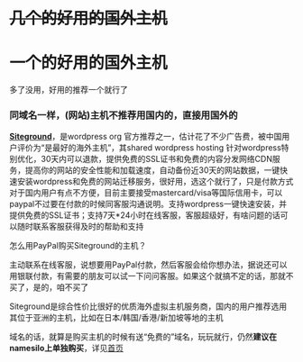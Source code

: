 # ~~几个的好用的国外主机~~
# 一个的好用的国外主机
多了没用，好用的推荐一个就行了
### 同域名一样，(网站)主机不推荐用国内的，直接用国外的

**[Siteground](https://www.siteground.com/go/wpzhuji)**，是wordpress org 官方推荐之一，估计花了不少广告费，被中国用户评价为“是最好的海外主机”，其shared wordpress hosting 针对wordpress特别优化，30天内可以退款，提供免费的SSL证书和免费的内容分发网络CDN服务，提高你的网站的安全性能和加载速度，自动备份近30天的网站数据，一键快速安装wordpress和免费的网站迁移服务，很好用，选这个就行了，只是付款方式对于国内用户有点不方便，目前主要接受mastercard/visa等国际信用卡，可以paypal不过要在付款的时候同客服沟通说明。支持wordpress一键快速安装，并提供免费的SSL证书；支持7天*24小时在线客服，客服超级好，有啥问题的话可以随时联系客服获得及时的帮助和支持

怎么用PayPal购买Siteground的主机？

主动联系在线客服，说想要用PayPal付款，然后客服会给你想办法，据说还可以用银联付款，有需要的朋友可以试一下问问客服。如果这个就搞不定的话，那就不买了，是的，咱不买了

Siteground是综合性价比很好的优质海外虚拟主机服务商，国内的用户推荐选用其位于亚洲的主机，比如在日本/韩国/香港/新加坡等地的主机

域名的话，就算是购买主机的时候有送“免费的”域名，玩玩就行，仍然**建议在namesilo上单独购买**，详见[首页](https://bylog.github.io)
